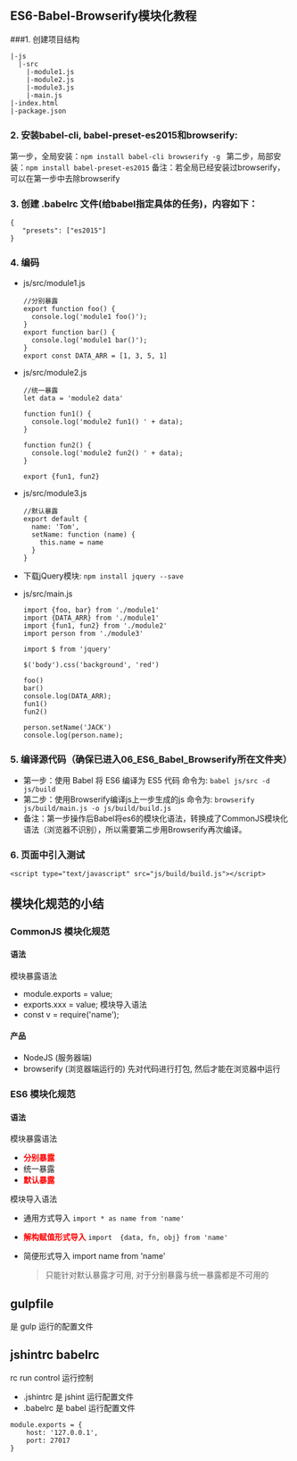 ## ES6-Babel-Browserify模块化教程

###1. 创建项目结构
  ```
  |-js
    |-src
      |-module1.js
      |-module2.js
      |-module3.js
      |-main.js
  |-index.html
  |-package.json
  ```

### 2. 安装babel-cli, babel-preset-es2015和browserify:
第一步，全局安装：```npm install babel-cli browserify -g ```
第二步，局部安装：```npm install babel-preset-es2015``` 
备注：若全局已经安装过browserify，可以在第一步中去除browserify
	

### 3. 创建 .babelrc 文件(给babel指定具体的任务)，内容如下：
```
{
   "presets": ["es2015"]
}
```

### 4. 编码
  * js/src/module1.js
    ```
    //分别暴露
    export function foo() {
      console.log('module1 foo()');
    }
    export function bar() {
      console.log('module1 bar()');
    }
    export const DATA_ARR = [1, 3, 5, 1]
    ```
  * js/src/module2.js  
    ```
    //统一暴露
    let data = 'module2 data'
    
    function fun1() {
      console.log('module2 fun1() ' + data);
    }
    
    function fun2() {
      console.log('module2 fun2() ' + data);
    }
    
    export {fun1, fun2}
    ```
  * js/src/module3.js
    ```
    //默认暴露
    export default {
      name: 'Tom',
      setName: function (name) {
        this.name = name
      }
    }
    ```

  * 下载jQuery模块: ```npm install jquery --save```
  
  * js/src/main.js
    ```
    import {foo, bar} from './module1'
    import {DATA_ARR} from './module1'
    import {fun1, fun2} from './module2'
    import person from './module3'
    
    import $ from 'jquery'
    
    $('body').css('background', 'red')
    
    foo()
    bar()
    console.log(DATA_ARR);
    fun1()
    fun2()
    
    person.setName('JACK')
    console.log(person.name);
    ```

### 5. 编译源代码（确保已进入06_ES6_Babel_Browserify所在文件夹）
  * 第一步：使用 Babel 将 ES6 编译为 ES5 代码
            命令为: ```babel js/src -d js/build```
  * 第二步：使用Browserify编译js上一步生成的js
            命令为: ```browserify js/build/main.js -o js/build/build.js```
  * 备注：第一步操作后Babel将es6的模块化语法，转换成了CommonJS模块化语法（浏览器不识别），所以需要第二步用Browserify再次编译。

### 6. 页面中引入测试
  ```
  <script type="text/javascript" src="js/build/build.js"></script>
  ```



## 模块化规范的小结

### CommonJS 模块化规范

#### 语法

模块暴露语法

* module.exports = value;
* exports.xxx = value;
  模块导入语法
* const v = require('name');

#### 产品

* NodeJS (服务器端)
* browserify (浏览器端运行的) 先对代码进行打包, 然后才能在浏览器中运行

### ES6 模块化规范

#### 语法

模块暴露语法

* <span style="color:red;font-weight: bold">分别暴露</span>
* 统一暴露
* **<span style="color:red;font-weight: bold">默认暴露</span>**

模块导入语法

* 通用方式导入  `import * as name from 'name'`

* **<span style="color:red;font-weight: bold">解构赋值形式导入</span>**  `import  {data, fn, obj} from 'name'`

* 简便形式导入     import name from 'name'   

  > 只能针对默认暴露才可用, 对于分别暴露与统一暴露都是不可用的

## gulpfile

是 gulp 运行的配置文件

## jshintrc  babelrc

rc  run control 运行控制

* .jshintrc 是 jshint 运行配置文件
* .babelrc  是 babel 运行配置文件

```
module.exports = {
    host: '127.0.0.1',
    port: 27017
}
```

## 